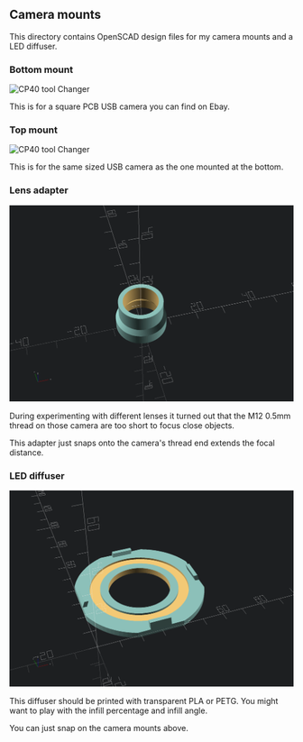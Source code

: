 ## Camera mounts

This directory contains OpenSCAD design files for my camera mounts and a LED diffuser.

### Bottom mount

![CP40 tool Changer](Camera_Botton_Mount.png)

This is for a square PCB USB camera you can find on Ebay.


### Top mount

![CP40 tool Changer](Camera_Botton_Top.png)

This is for the same sized USB camera as the one mounted at the bottom.

### Lens adapter

![CP40 tool Changer](Lens_Adapter.png)

During experimenting with different lenses it turned out that
the M12 0.5mm thread on those camera are too short to focus close objects.

This adapter just snaps onto the camera's thread end extends the focal distance.

### LED diffuser

![CP40 tool Changer](LED_Diffuser.png)

This diffuser should be printed with transparent PLA or PETG.
You might want to play with the infill percentage and infill angle.

You can just snap on the camera mounts above.
